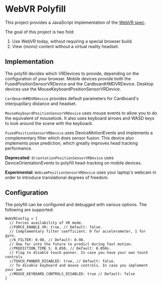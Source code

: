# WebVR Polyfill

This project provides a JavaScript implementation of the [WebVR
spec][spec].

The goal of this project is two fold:

1. Use WebVR today, without requiring a special browser build.
2. View (mono) content without a virtual reality headset.

[spec]: http://mozvr.github.io/webvr-spec/webvr.html

## Implementation

The polyfill decides which VRDevices to provide, depending on the configuration
of your browser. Mobile devices provide both the FusedPositionSensorVRDevice and
the CardboardHMDVRDevice. Desktop devices use the
MouseKeyboardPositionSensorVRDevice.

`CardboardHMDVRDevice` provides default parameters for Cardboard's
interpupillary distance and headset.

`MouseKeyboardPositionSensorVRDevice` uses mouse events to allow you to do the
equivalent of mouselook. It also uses keyboard arrows and WASD keys to look
around the scene with the keyboard.

`FusedPositionSensorVRDevice` uses DeviceMotionEvents and implements a
complementary filter which does sensor fusion. This device also implements pose
prediction, which greatly improves head tracking performance.

**Deprecated**: `OrientationPositionSensorVRDevice` uses DeviceOrientationEvents
to polyfill head-tracking on mobile devices.

**Experimental**: `WebcamPositionSensorVRDevice` uses your laptop's webcam in
order to introduce translational degrees of freedom.

[ss]: https://play.google.com/store/apps/details?id=com.motorola.avatar

## Configuration

The polyfill can be configured and debugged with various options. The following
are supported:

    WebVRConfig = {
      // Forces availability of VR mode.
      //FORCE_ENABLE_VR: true, // Default: false.
      // Complementary filter coefficient. 0 for accelerometer, 1 for gyro.
      //K_FILTER: 0.98, // Default: 0.98.
      // How far into the future to predict during fast motion.
      //PREDICTION_TIME_S: 0.050, // Default: 0.050s.
      // Flag to disable touch panner. In case you have your own touch controls
      //TOUCH_PANNER_DISABLED: true, // Default: false.
      // To disable keyboard and mouse controls. In case you implement your own
      //MOUSE_KEYBOARD_CONTROLS_DISABLED: true // Default: false
    }
